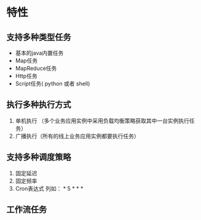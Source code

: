 # 特性

## 支持多种类型任务

* 基本的java内置任务
* Map任务
* MapReduce任务
* Http任务
* Script任务( python 或者 shell)&#x20;

## 执行多种执行方式

1. 单机执行 （多个业务应用实例中采用负载均衡策略获取其中一台实例执行任务）
2. 广播执行（所有的线上业务应用实例都要执行任务）

## 支持多种调度策略

1. 固定延迟
2. 固定频率
3. Cron表达式   列如： \* 5 \* \* \*

## 工作流任务
